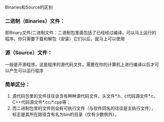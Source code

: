 Binaries和Source的区别

### 二进制（Binaries）文件：

即Binary文件/二进制文件：二进制包里面包括了已经经过编译，可以马上运行的程序。你只需要下载和解包（安装）它们以后，就马上可以使用

### 源（Source）文件：

一般是开源程序，这是程序的源代码文件，需要在你的计算机上进行编译以后才可以产生可以运行程序

### 简单区分：

1. 源代码包里的文件往往会含有种种源代码文件，头文件*.h、c代码源文件*.c、C++代码源文件*.cc/*.cpp等；
2. 而二进制包里的文件则会有可执行文件（与软件同名的往往是主执行文件），标志是其所在路径含有名为bin的目录（仅有少数例外）。